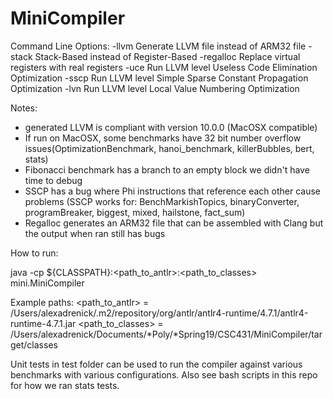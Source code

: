 # MiniCompiler

Command Line Options:
-llvm		Generate LLVM file instead of ARM32 file
-stack 		Stack-Based instead of Register-Based
-regalloc	Replace virtual registers with real registers
-uce		Run LLVM level Useless Code Elimination Optimization
-sscp 		Run LLVM level Simple Sparse Constant Propagation Optimization
-lvn 		Run LLVM level Local Value Numbering Optimization

Notes:
* generated LLVM is compliant with version 10.0.0 (MacOSX compatible)
* If run on MacOSX, some benchmarks have 32 bit number overflow issues(OptimizationBenchmark, hanoi_benchmark, killerBubbles, bert, stats)
* Fibonacci benchmark has a branch to an empty block we didn't have time to debug
* SSCP has a bug where Phi instructions that reference each other cause problems (SSCP works for: BenchMarkishTopics, binaryConverter, programBreaker, biggest, mixed, hailstone, fact_sum)
* Regalloc generates an ARM32 file that can be assembled with Clang but the output when ran still has bugs

How to run:

java -cp ${CLASSPATH}:<path_to_antlr>:<path_to_classes> mini.MiniCompiler <filename> <flags>

Example paths:
<path_to_antlr> = /Users/alexadrenick/.m2/repository/org/antlr/antlr4-runtime/4.7.1/antlr4-runtime-4.7.1.jar
<path_to_classes> = /Users/alexadrenick/Documents/*Poly/*Spring19/CSC431/MiniCompiler/target/classes

Unit tests in test folder can be used to run the compiler against various benchmarks with various configurations. 
Also see bash scripts in this repo for how we ran stats tests.
